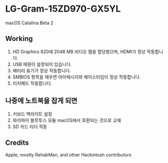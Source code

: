 # LG-Gram-15ZD970-GX5YL
macOS Catalina Beta 2
## Working
  1. HD Graphics 620에 2048 MB 비디오 램을 할당했으며, HDMI가 정상 작동합니다.
  2. USB 매핑이 설정되어 있습니다.
  3. 배터리 표기가 정상 작동합니다.
  4. SMBIOS 항목을 채우면 아이메시지와 페이스타임이 정상 작동합니다.
  5. 터치패드 작동합니다.
## 나중에 노트북을 잡게 되면
  1. 키보드 백라이트 설정
  2. 와이파이 블루투스 모듈 macOS에서 호환되는 것으로 교체
  3. SD 카드 리더 작동
## Credits
Apple, mostly RehabMan, and other Hackintosh contributors
